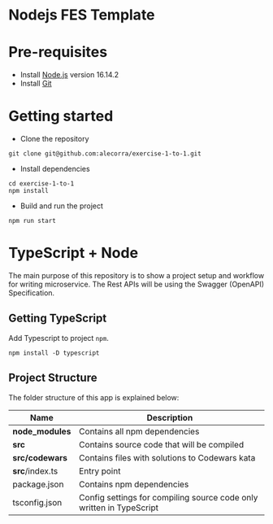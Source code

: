 # Nodejs FES Template

# Pre-requisites
- Install [Node.js](https://nodejs.org/en/) version 16.14.2
- Install [Git](https://git-scm.com/)


# Getting started
- Clone the repository
```
git clone git@github.com:alecorra/exercise-1-to-1.git
```
- Install dependencies
```
cd exercise-1-to-1
npm install
```
- Build and run the project
```
npm run start
```


# TypeScript + Node 
The main purpose of this repository is to show a project setup and workflow for writing microservice. The Rest APIs will be using the Swagger (OpenAPI) Specification.




## Getting TypeScript
Add Typescript to project `npm`.
```
npm install -D typescript
```

## Project Structure
The folder structure of this app is explained below:

| Name | Description |
| ------------------------ | --------------------------------------------------------------------------------------------- |
| **node_modules**         | Contains all  npm dependencies |
| **src**                  | Contains  source code that will be compiled |
| **src/codewars**         | Contains  files with solutions to Codewars kata |
| **src**/index.ts         | Entry point |
| package.json             | Contains npm dependencies |
| tsconfig.json            | Config settings for compiling source code only written in TypeScript |
